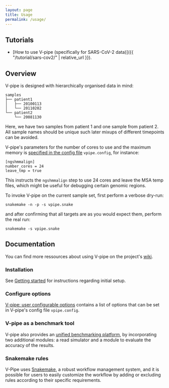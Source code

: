 ```yaml
---
layout: page
title: Usage
permalink: /usage/
---
```


## Tutorials

- [How to use V-pipe (specifically for SARS-CoV-2 data)]({{ "/tutorial/sars-cov2/" | relative_url }}).

## Overview

V-pipe is designed with hierarchically organised data in mind:

```
samples
├── patient1
│   ├── 20100113
│   └── 20110202
└── patient2
    └── 20081130
```

Here, we have two samples from patient 1 and one sample from patient 2. All sample names should be unique such later mixups of different timepoints can be avoided.

V-pipe's parameters for the number of cores to use and the maximum memory is [specified in the config file](https://github.com/cbg-ethz/V-pipe/wiki/options)
`vpipe.config`, for instance:

```
[ngshmmalign]
number_cores = 24
leave_tmp = true
```

This instructs the `ngshmmalign` step to use 24 cores and leave the MSA temp files, which might be useful for debugging certain genomic regions.

To invoke V-pipe on the current sample set, first perform a verbose dry-run:

```
snakemake -n -p -s vpipe.snake
```

and after confirming that all targets are as you would expect them, perform the real run:

```
snakemake -s vpipe.snake
```

## Documentation

You can find more ressources about using V-pipe on the project's [wiki](https://github.com/cbg-ethz/V-pipe/wiki).

### Installation

See [Getting started](https://github.com/cbg-ethz/V-pipe/wiki/getting_started) for instructions regarding initial setup.

### Configure options

[V-pipe: user configurable options](https://github.com/cbg-ethz/V-pipe/wiki/options) contains a list of options that can be set in V-pipe's config file `vpipe.config`.

### V-pipe as a benchmark tool

V-pipe also provides an [unified benchmarking platform](https://github.com/cbg-ethz/V-pipe/wiki/benchmark), by incorporating two additional modules: a read simulator and a module to evaluate the accuracy of the results.

### Snakemake rules

V-Pipe uses [Snakemake](https://github.com/cbg-ethz/V-pipe/wiki/snakemake), a robust workflow management system, and it is possible for users to easily customize the workflow by adding or excluding rules according to their specific requirements.
